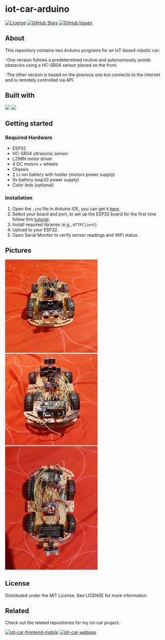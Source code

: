 # iot-car-arduino

[![License](https://img.shields.io/badge/license-MIT-blue.svg)](LICENSE)
[![GitHub Stars](https://img.shields.io/github/stars/Angelmmc/iot-car-arduino.svg)](https://github.com/Angelmmc/iot-car-arduino/stargazers)
[![GitHub Issues](https://img.shields.io/github/issues/Angelmmc/iot-car-arduino.svg)](https://github.com/Angelmmc/iot-car-arduino/issues)

## About 
This repository contains two Arduino programs for an IoT-based robotic car: 

-One version follows a predetermined routine and autonomously avoids obstacles using a HC-SR04 sensor placed on the front.

-The other version is based on the previous one but connects to the internet and is remotely controlled via API.

## Built with
<img src="https://img.shields.io/badge/Arduino_IDE-00979D?style=for-the-badge&logo=arduino&logoColor=white" />
<img src="https://img.shields.io/badge/espressif-E7352C?style=for-the-badge&logo=espressif&logoColor=white" />

##  Getting started 

###  Required Hardware

- ESP32 
- HC-SR04 ultrasonic sensor
- L298N motor driver
- 4 DC motors + wheels
- Chassis
- 2 Li-ion battery with holder (motors power supply)
- 9v battery (esp32 power supply)
- Color leds (optional)

### Installation 
1. Open the `.ino` file in Arduino IDE, you can get it [here](https://www.arduino.cc/en/software/).
2. Select your board and port, to set up the ESP32 board for the first time follow this [tutorial](https://www.youtube.com/watch?v=wsKTmlipQOE).
3. Install required libraries (e.g., `HTTPClient`).
4. Upload to your ESP32.
5. Open Serial Monitor to verify sensor readings and WiFi status.

## Pictures

<img src="https://github.com/Angelmmc/iot-car-arduino/blob/main/assets/car-front.jpg" width="300" />
<img src="https://github.com/Angelmmc/iot-car-arduino/blob/main/assets/car-rear.jpg" width="300" />
<img src="https://github.com/Angelmmc/iot-car-arduino/blob/main/assets/car-up.jpg" width="300" />


## License
Distributed under the MIT License. See LICENSE for more information.

## Related

Check out the related repositories for my iot-car project.

[![iot-car-frontend-mobile](https://img.shields.io/badge/iot__car-frontend--mobile-E76F51?logo=github)](https://github.com/Angelmmc/iot-car-frontend-mobile)
[![iot-car-webapp](https://img.shields.io/badge/iot__car-webapp-05F140?logo=github)](https://github.com/Angelmmc/iot-car-webapp)


